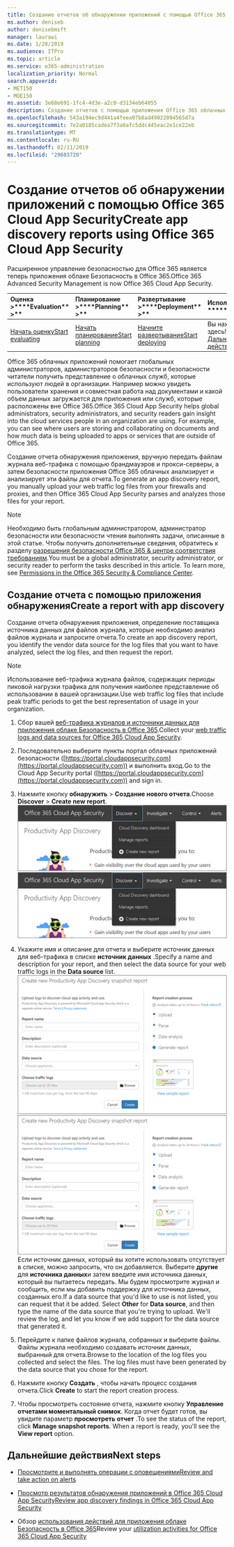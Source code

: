 ```yaml
---
title: Создание отчетов об обнаружении приложений с помощью Office 365 Cloud App Security
ms.author: deniseb
author: denisebmsft
manager: laurawi
ms.date: 1/28/2019
ms.audience: ITPro
ms.topic: article
ms.service: o365-administration
localization_priority: Normal
search.appverid:
- MET150
- MOE150
ms.assetid: 3e68e691-1fc4-4d3e-a2c0-d3134eb64055
description: Создание отчетов с помощью приложения Office 365 облачных безопасности, которая позволяет понять, как пользователи в вашей организации с помощью Office 365 и другие приложения.
ms.openlocfilehash: 543a194ec9d441a4feea97b8ad49022094565d7a
ms.sourcegitcommit: 7e2a0185cadea7f3a6afc5ddc445eac2e1ce22eb
ms.translationtype: MT
ms.contentlocale: ru-RU
ms.lasthandoff: 02/11/2019
ms.locfileid: "29603720"
---
```

# <a name="create-app-discovery-reports-using-office-365-cloud-app-security"></a><span data-ttu-id="cc4cd-103">Создание отчетов об обнаружении приложений с помощью Office 365 Cloud App Security</span><span class="sxs-lookup"><span data-stu-id="cc4cd-103">Create app discovery reports using Office 365 Cloud App Security</span></span>

<span data-ttu-id="cc4cd-104">Расширенное управление безопасностью для Office 365 является теперь приложения облаке Безопасность в Office 365.</span><span class="sxs-lookup"><span data-stu-id="cc4cd-104">Office 365 Advanced Security Management is now Office 365 Cloud App Security.</span></span>
  
|<span data-ttu-id="cc4cd-105">Оценка **\>**</span><span class="sxs-lookup"><span data-stu-id="cc4cd-105">\*\*\*\*Evaluation\*\* \>\*\*</span></span>|<span data-ttu-id="cc4cd-106">Планирование **\>**</span><span class="sxs-lookup"><span data-stu-id="cc4cd-106">\*\*\*\*Planning\*\* \>\*\*</span></span>|<span data-ttu-id="cc4cd-107">Развертывание **\>**</span><span class="sxs-lookup"><span data-stu-id="cc4cd-107">\*\*\*\*Deployment\*\* \>\*\*</span></span>|<span data-ttu-id="cc4cd-108">Использование \*\*\*</span><span class="sxs-lookup"><span data-stu-id="cc4cd-108">\*\*\*\*Utilization\*\*\*\*</span></span>|
|:-----|:-----|:-----|:-----|
|[<span data-ttu-id="cc4cd-109">Начать оценку</span><span class="sxs-lookup"><span data-stu-id="cc4cd-109">Start evaluating</span></span>](office-365-cas-overview.md) <br/> |[<span data-ttu-id="cc4cd-110">Начать планирование</span><span class="sxs-lookup"><span data-stu-id="cc4cd-110">Start planning</span></span>](get-ready-for-office-365-cas.md) <br/> |[<span data-ttu-id="cc4cd-111">Начните развертывание</span><span class="sxs-lookup"><span data-stu-id="cc4cd-111">Start deploying</span></span>](turn-on-office-365-cas.md) <br/> |<span data-ttu-id="cc4cd-112">Вы находитесь здесь!</span><span class="sxs-lookup"><span data-stu-id="cc4cd-112">You are here!</span></span>  <br/> [<span data-ttu-id="cc4cd-113">Дальнейшие действия</span><span class="sxs-lookup"><span data-stu-id="cc4cd-113">Next steps</span></span>](#next-steps) <br/> |
   
<span data-ttu-id="cc4cd-p101">Office 365 облачных приложений помогает глобальных администраторов, администраторов безопасности и безопасности читатели получить представление о облачных служб, которые используют людей в организации. Например можно увидеть пользователи хранения и совместная работа над документами и какой объем данных загружается для приложения или служб, которые расположены вне Office 365.</span><span class="sxs-lookup"><span data-stu-id="cc4cd-p101">Office 365 Cloud App Security helps global administrators, security administrators, and security readers gain insight into the cloud services people in an organization are using. For example, you can see where users are storing and collaborating on documents and how much data is being uploaded to apps or services that are outside of Office 365.</span></span>
  
<span data-ttu-id="cc4cd-116">Создание отчета обнаружения приложения, вручную передать файлам журнала веб-трафика с помощью брандмауэров и прокси-серверы, а затем безопасности приложения Office 365 облачных анализирует и анализирует эти файлы для отчета.</span><span class="sxs-lookup"><span data-stu-id="cc4cd-116">To generate an app discovery report, you manually upload your web traffic log files from your firewalls and proxies, and then Office 365 Cloud App Security parses and analyzes those files for your report.</span></span>
  
> [!NOTE]
> <span data-ttu-id="cc4cd-p102">Необходимо быть глобальным администратором, администратор безопасности или безопасности чтения выполнять задачи, описанные в этой статье. Чтобы получить дополнительные сведения, обратитесь к разделу [разрешения безопасности Office 365 &amp; центре соответствия требованиям](permissions-in-the-security-and-compliance-center.md).</span><span class="sxs-lookup"><span data-stu-id="cc4cd-p102">You must be a global administrator, security administrator, or security reader to perform the tasks described in this article. To learn more, see [Permissions in the Office 365 Security &amp; Compliance Center](permissions-in-the-security-and-compliance-center.md).</span></span> 
  
## <a name="create-a-report-with-app-discovery"></a><span data-ttu-id="cc4cd-119">Создание отчета с помощью приложения обнаружения</span><span class="sxs-lookup"><span data-stu-id="cc4cd-119">Create a report with app discovery</span></span>

<span data-ttu-id="cc4cd-120">Создание отчета обнаружения приложения, определение поставщика источника данных для файлов журнала, которые необходимо анализ файлов журнала и запросите отчета.</span><span class="sxs-lookup"><span data-stu-id="cc4cd-120">To create an app discovery report, you identify the vendor data source for the log files that you want to have analyzed, select the log files, and then request the report.</span></span>
  
> [!NOTE]
> <span data-ttu-id="cc4cd-121">Использование веб-трафика журнала файлов, содержащих периоды пиковой нагрузки трафика для получения наиболее представление об использовании в вашей организации.</span><span class="sxs-lookup"><span data-stu-id="cc4cd-121">Use web traffic log files that include peak traffic periods to get the best representation of usage in your organization.</span></span> 
  
1. <span data-ttu-id="cc4cd-122">Сбор вашей [веб-трафика журналов и источники данных для приложения облаке Безопасность в Office 365](web-traffic-logs-and-data-sources-for-ocas.md).</span><span class="sxs-lookup"><span data-stu-id="cc4cd-122">Collect your [web traffic logs and data sources for Office 365 Cloud App Security](web-traffic-logs-and-data-sources-for-ocas.md).</span></span>
    
2. <span data-ttu-id="cc4cd-123">Последовательно выберите пункты портал облачных приложений безопасности ([https://portal.cloudappsecurity.com](https://portal.cloudappsecurity.com)) и выполнить вход.</span><span class="sxs-lookup"><span data-stu-id="cc4cd-123">Go to the Cloud App Security portal ([https://portal.cloudappsecurity.com](https://portal.cloudappsecurity.com)) and sign in.</span></span> 
       
3. <span data-ttu-id="cc4cd-124">Нажмите кнопку **обнаружить** \> **Создание нового отчета**.</span><span class="sxs-lookup"><span data-stu-id="cc4cd-124">Choose **Discover** \> **Create new report**.</span></span> <br><span data-ttu-id="cc4cd-125">![На портале Office 365 CAS выберите обнаружения](media/73b5299f-94b5-49dd-a00f-154d188eb2c5.png)</span><span class="sxs-lookup"><span data-stu-id="cc4cd-125">![In the Office 365 CAS portal, choose Discover](media/73b5299f-94b5-49dd-a00f-154d188eb2c5.png)</span></span><br>
  
4. <span data-ttu-id="cc4cd-126">Укажите имя и описание для отчета и выберите источник данных для веб-трафика в списке **источник данных** .</span><span class="sxs-lookup"><span data-stu-id="cc4cd-126">Specify a name and description for your report, and then select the data source for your web traffic logs in the **Data source** list.</span></span> <br><span data-ttu-id="cc4cd-127">![В O365 сервера клиентского доступа, нажмите кнопку обнаружить \> создать новый отчет](media/22e660f0-5eb2-49fa-9fea-f88a5809a07b.png)</span><span class="sxs-lookup"><span data-stu-id="cc4cd-127">![In O365 CAS, choose Discover \> Create new report](media/22e660f0-5eb2-49fa-9fea-f88a5809a07b.png)</span></span><br><span data-ttu-id="cc4cd-p103">Если источник данных, который вы хотите использовать отсутствует в списке, можно запросить, что он добавляется. Выберите **другие** для **источника данных**и затем введите имя источника данных, который вы пытаетесь передать. Мы будем просмотрите журнал и сообщить, если мы добавить поддержку для источника данных, созданных его.</span><span class="sxs-lookup"><span data-stu-id="cc4cd-p103">If a data source that you'd like to use is not listed, you can request that it be added. Select **Other** for **Data source**, and then type the name of the data source that you're trying to upload. We'll review the log, and let you know if we add support for the data source that generated it.</span></span> 
  
5. <span data-ttu-id="cc4cd-p104">Перейдите к папке файлов журнала, собранных и выберите файлы. Файлы журнала необходимо создавать источник данных, выбранный для отчета.</span><span class="sxs-lookup"><span data-stu-id="cc4cd-p104">Browse to the location of the log files you collected and select the files. The log files must have been generated by the data source that you chose for the report.</span></span>
    
6. <span data-ttu-id="cc4cd-133">Нажмите кнопку **Создать** , чтобы начать процесс создания отчета.</span><span class="sxs-lookup"><span data-stu-id="cc4cd-133">Click **Create** to start the report creation process.</span></span> 
    
7. <span data-ttu-id="cc4cd-p105">Чтобы просмотреть состояние отчета, нажмите кнопку **Управление отчетами моментальный снимок**. Когда отчет будет готов, вы увидите параметр **просмотреть отчет** .</span><span class="sxs-lookup"><span data-stu-id="cc4cd-p105">To see the status of the report, click **Manage snapshot reports**. When a report is ready, you'll see the **View report** option.</span></span> 
    
## <a name="next-steps"></a><span data-ttu-id="cc4cd-136">Дальнейшие действия</span><span class="sxs-lookup"><span data-stu-id="cc4cd-136">Next steps</span></span>

- [<span data-ttu-id="cc4cd-137">Просмотрите и выполнять операции с оповещениями</span><span class="sxs-lookup"><span data-stu-id="cc4cd-137">Review and take action on alerts</span></span>](review-office-365-cas-alerts.md)
    
- [<span data-ttu-id="cc4cd-138">Просмотр результатов обнаружения приложений в Office 365 Cloud App Security</span><span class="sxs-lookup"><span data-stu-id="cc4cd-138">Review app discovery findings in Office 365 Cloud App Security</span></span>](review-app-discovery-findings-in-ocas.md)
    
- <span data-ttu-id="cc4cd-139">Обзор [использования действий для приложения облаке Безопасность в Office 365](utilization-activities-for-ocas.md)</span><span class="sxs-lookup"><span data-stu-id="cc4cd-139">Review your [utilization activities for Office 365 Cloud App Security](utilization-activities-for-ocas.md)</span></span>
    

